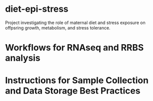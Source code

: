 # diet-epi-stress
Project investigating the role of maternal diet and stress exposure on offpsring growth, metabolism, and stress tolerance. 

# Workflows for RNAseq and RRBS analysis

# Instructions for Sample Collection and Data Storage Best Practices

